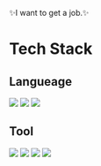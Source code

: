 
✨I want to get a job.✨
# Tech Stack
## Langueage
<div>
	<img src="https://img.shields.io/badge/C-A8B9CC?style=flat&logo=C&logoColor=white" />
	<img src="https://img.shields.io/badge/C++-00599C?style=flat&logo=C++&logoColor=white" />
	<img src="https://img.shields.io/badge/Python-3776AB?style=flat&logo=Python&logoColor=white" />
</div>

## Tool
<div>
 	<img src="https://img.shields.io/badge/Visual Studio-5C2D91?style=flat&logo=Visual Studio&logoColor=white" />
 	<img src="https://img.shields.io/badge/Visual Studio Code-007ACC?style=flat&logo=Visual Studio Code&logoColor=white" />
 	<img src="https://img.shields.io/badge/Unreal Engine-0E1128?style=flat&logo=Unreal Engine&logoColor=white" />
 	<img src="https://img.shields.io/badge/Unity-000000?style=flat&logo=Unity&logoColor=white" />
</div>
<!---
STUP97/STUP97 is a ✨ special ✨ repository because its `README.md` (this file) appears on your GitHub profile.
You can click the Preview link to take a look at your changes.
--->

